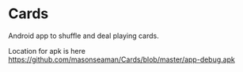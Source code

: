 # Cards

Android app to shuffle and deal playing cards.

Location for apk is here https://github.com/masonseaman/Cards/blob/master/app-debug.apk
